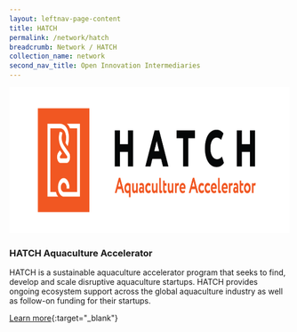 ```yaml
---
layout: leftnav-page-content
title: HATCH
permalink: /network/hatch
breadcrumb: Network / HATCH
collection_name: network
second_nav_title: Open Innovation Intermediaries
---
```


<div class="networklogo">
<a href="http://www.hatch.blue/">
<img src="/images/partners/HATCH Aquaculture Accelerator Logo.png" alt="1" style="width:819px;height:262px">
</a>
</div>

<h3>HATCH Aquaculture Accelerator</h3>

HATCH is a sustainable aquaculture accelerator program that seeks to find, develop and scale disruptive aquaculture startups. HATCH provides ongoing ecosystem support across the global aquaculture industry as well as follow-on funding for their startups.

[Learn more](http://www.hatch.blue/){:target="_blank"}
